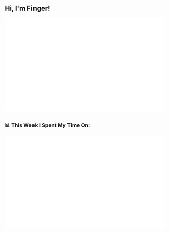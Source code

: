 <h2> Hi, I'm Finger!</h2>

<img align="right" src="https://raw.githubusercontent.com/spianmo/github-stats/master/generated/overview.svg#gh-light-mode-only">

<!-- <img align="right" height="160em" src="https://github-readme-stats-eight-theta.vercel.app/api/top-langs/?username=spianmo&layout=compact&langs_count=8&theme=algolia"/>	 -->
	
```go
package main

type Me struct {
	Name   string
	Job    string
	Code   string
	Skills string
}

func main() {
	me := &Me{
		Name:   "Finger",
		Job:    "Client-side Engineer",
		Code:   "Java and C++ and Others",
		Skills: "Android Security NLP ^o^",
	}
	_ = me
}
```


<h3>📊 This Week I Spent My Time On:</h3>
<img align='right' src="https://raw.githubusercontent.com/spianmo/github-stats/master/generated/languages.svg#gh-light-mode-only">

<!--START_SECTION:waka-->

```text
Vue.js                   2 hrs 7 mins    ██████████▓░░░░░░░░░░░░░░   42.32 %
JavaScript               1 hr 44 mins    ████████▓░░░░░░░░░░░░░░░░   34.68 %
SourceMap                26 mins         ██▒░░░░░░░░░░░░░░░░░░░░░░   08.72 %
Dart                     23 mins         ██░░░░░░░░░░░░░░░░░░░░░░░   07.77 %
YAML                     15 mins         █▒░░░░░░░░░░░░░░░░░░░░░░░   05.16 %
Shell Script             2 mins          ▒░░░░░░░░░░░░░░░░░░░░░░░░   00.82 %
```

<!--END_SECTION:waka-->
